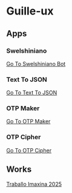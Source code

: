 <!-- This program is free software: you can redistribute it and/or modify
<!-- it under the terms of the GNU General Public License as published by
<!-- the Free Software Foundation, either version 3 of the License, or
<!-- (at your option) any later version.
<!-- This program is distributed in the hope that it will be useful,
<!-- but WITHOUT ANY WARRANTY; without even the implied warranty of
<!-- MERCHANTABILITY or FITNESS FOR A PARTICULAR PURPOSE. See the
<!-- GNU General Public License for more details.
<!-- You should have received a copy of the GNU General Public License
<!-- along with this program. If not, see <https://www.gnu.org/licenses/>.
<!-- Copyright (c) 2025 Guillermo Leira Temes
<!-- -->

# Guille-ux

## Apps

### Swelshiniano
<a href="swelshiniano.html">Go To Swelshiniano Bot</a>

### Text To JSON
<a href="text-to-json/">Go To Text To JSON</a>

### OTP Maker
<a href="OTPmaker/">Go To OTP Maker</a>

### OTP Cipher
<a href="OTPCaesar/">Go To OTP Cipher</a>

## Works
<a href="informe plantas PRESENTADO.pdf">Traballo Imaxina 2025</a>
